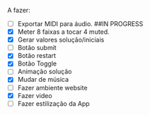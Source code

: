 A fazer:

- [ ] Exportar MIDI para áudio. ##IN PROGRESS
- [X] Meter 8 faixas a tocar 4 muted.
- [X] Gerar valores solução/iniciais
- [ ] Botão submit
- [X] Botão restart
- [X] Botão Toggle
- [ ] Animação solução
- [X] Mudar de música
- [ ] Fazer ambiente website
- [X] Fazer video
- [ ] Fazer estilização da App

